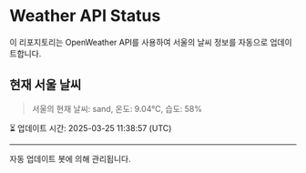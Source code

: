 
# Weather API Status

이 리포지토리는 OpenWeather API를 사용하여 서울의 날씨 정보를 자동으로 업데이트합니다.

## 현재 서울 날씨
> 서울의 현재 날씨: sand, 온도: 9.04°C, 습도: 58%

⏳ 업데이트 시간: 2025-03-25 11:38:57 (UTC)

---
자동 업데이트 봇에 의해 관리됩니다.
